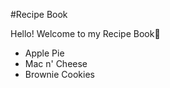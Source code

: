 #Recipe Book

Hello! Welcome to my Recipe Book:book:
- Apple Pie
- Mac n' Cheese
- Brownie Cookies

